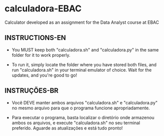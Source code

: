# calculadora-EBAC
 Calculator developed as an assignment for the Data Analyst course at EBAC

## INSTRUCTIONS-EN 

- You MUST keep both "calculadora.sh" and "calculadora.py" in the same folder for it to work properly.

- To run it, simply locate the folder where you have stored both files, and run "calculadora.sh" in your terminal emulator of choice. Wait for the updates, and you're good to go!


## INSTRUÇÕES-BR

- Você DEVE manter ambos arquivos "calculadora.sh" e "calculadora.py" no mesmo arquivo para que o programa  funcione apropriadamente.

- Para executar o programa, basta localizar o diretório onde armazenou ambos os arquivos, e execute "calculadora.sh" no seu terminal preferido. Aguarde as atualizações e está tudo pronto!
